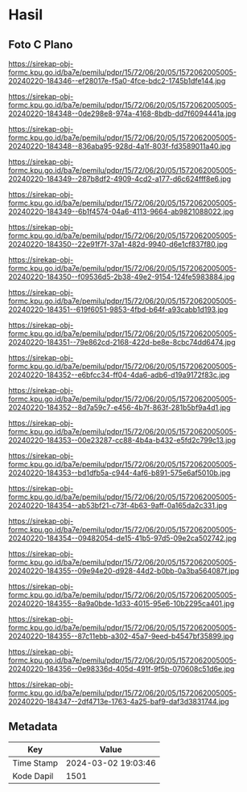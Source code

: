 # Hasil

## Foto C Plano

https://sirekap-obj-formc.kpu.go.id/ba7e/pemilu/pdpr/15/72/06/20/05/1572062005005-20240220-184346--ef28017e-f5a0-4fce-bdc2-1745b1dfe144.jpg

https://sirekap-obj-formc.kpu.go.id/ba7e/pemilu/pdpr/15/72/06/20/05/1572062005005-20240220-184348--0de298e8-974a-4168-8bdb-dd7f6094441a.jpg

https://sirekap-obj-formc.kpu.go.id/ba7e/pemilu/pdpr/15/72/06/20/05/1572062005005-20240220-184348--836aba95-928d-4a1f-803f-fd3589011a40.jpg

https://sirekap-obj-formc.kpu.go.id/ba7e/pemilu/pdpr/15/72/06/20/05/1572062005005-20240220-184349--287b8df2-4909-4cd2-a177-d6c624fff8e6.jpg

https://sirekap-obj-formc.kpu.go.id/ba7e/pemilu/pdpr/15/72/06/20/05/1572062005005-20240220-184349--6b1f4574-04a6-4113-9664-ab9821088022.jpg

https://sirekap-obj-formc.kpu.go.id/ba7e/pemilu/pdpr/15/72/06/20/05/1572062005005-20240220-184350--22e91f7f-37a1-482d-9940-d6e1cf837f80.jpg

https://sirekap-obj-formc.kpu.go.id/ba7e/pemilu/pdpr/15/72/06/20/05/1572062005005-20240220-184350--f09536d5-2b38-49e2-9154-124fe5983884.jpg

https://sirekap-obj-formc.kpu.go.id/ba7e/pemilu/pdpr/15/72/06/20/05/1572062005005-20240220-184351--619f6051-9853-4fbd-b64f-a93cabb1d193.jpg

https://sirekap-obj-formc.kpu.go.id/ba7e/pemilu/pdpr/15/72/06/20/05/1572062005005-20240220-184351--79e862cd-2168-422d-be8e-8cbc74dd6474.jpg

https://sirekap-obj-formc.kpu.go.id/ba7e/pemilu/pdpr/15/72/06/20/05/1572062005005-20240220-184352--e6bfcc34-ff04-4da6-adb6-d19a9172f83c.jpg

https://sirekap-obj-formc.kpu.go.id/ba7e/pemilu/pdpr/15/72/06/20/05/1572062005005-20240220-184352--8d7a59c7-e456-4b7f-863f-281b5bf9a4d1.jpg

https://sirekap-obj-formc.kpu.go.id/ba7e/pemilu/pdpr/15/72/06/20/05/1572062005005-20240220-184353--00e23287-cc88-4b4a-b432-e5fd2c799c13.jpg

https://sirekap-obj-formc.kpu.go.id/ba7e/pemilu/pdpr/15/72/06/20/05/1572062005005-20240220-184353--bd1dfb5a-c944-4af6-b891-575e6af5010b.jpg

https://sirekap-obj-formc.kpu.go.id/ba7e/pemilu/pdpr/15/72/06/20/05/1572062005005-20240220-184354--ab53bf21-c73f-4b63-9aff-0a165da2c331.jpg

https://sirekap-obj-formc.kpu.go.id/ba7e/pemilu/pdpr/15/72/06/20/05/1572062005005-20240220-184354--09482054-de15-41b5-97d5-09e2ca502742.jpg

https://sirekap-obj-formc.kpu.go.id/ba7e/pemilu/pdpr/15/72/06/20/05/1572062005005-20240220-184355--09e94e20-d928-44d2-b0bb-0a3ba564087f.jpg

https://sirekap-obj-formc.kpu.go.id/ba7e/pemilu/pdpr/15/72/06/20/05/1572062005005-20240220-184355--8a9a0bde-1d33-4015-95e6-10b2295ca401.jpg

https://sirekap-obj-formc.kpu.go.id/ba7e/pemilu/pdpr/15/72/06/20/05/1572062005005-20240220-184355--87c11ebb-a302-45a7-9eed-b4547bf35899.jpg

https://sirekap-obj-formc.kpu.go.id/ba7e/pemilu/pdpr/15/72/06/20/05/1572062005005-20240220-184356--0e98336d-405d-491f-9f5b-070608c51d6e.jpg

https://sirekap-obj-formc.kpu.go.id/ba7e/pemilu/pdpr/15/72/06/20/05/1572062005005-20240220-184347--2df4713e-1763-4a25-baf9-daf3d3831744.jpg


## Metadata

| Key        | Value               |
| ---------- | ------------------- |
| Time Stamp | 2024-03-02 19:03:46 |
| Kode Dapil | 1501                |



